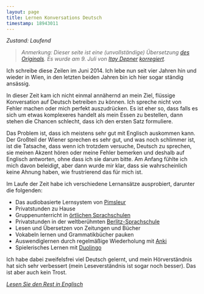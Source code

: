 ```yaml
---
layout: page
title: Lernen Konversations Deutsch
timestamp: 18943011
---
```


_Zustand: Laufend_

> _Anmerkung: Dieser seite ist eine (unvollständige) Übersetzung [des Originals](/projects/german). Es wurde am 9. Juli von [Itay Depner](http://www.italki.com/teacher/1209413?ref=1531788) [korregiert](https://github.com/cbeams/chris.beams.io/commit/c74f7c)._

Ich schreibe diese Zeilen im Juni 2014. Ich lebe nun seit vier Jahren hin und wieder in Wien, in den letzten beiden Jahren bin ich hier sogar ständig ansässig.

In dieser Zeit kam ich nicht einmal annähernd an mein Ziel, flüssige Konversation auf Deutsch betreiben zu können. Ich spreche nicht von Fehler machen oder mich perfekt auszudrücken. Es ist eher so, dass falls es sich um etwas komplexeres handelt als mein Essen zu bestellen, dann stehen die Chancen schlecht, dass ich den ersten Satz formuliere.

Das Problem ist, dass ich meistens sehr gut mit Englisch auskommen kann. Der Großteil der Wiener sprechen es sehr gut, und was noch schlimmer ist, ist die Tatsache, dass wenn ich trotzdem versuche, Deutsch zu sprechen, sie meinen Akzent hören oder meine Fehler bemerken und deshalb auf Englisch antworten, ohne dass ich sie darum bitte. Am Anfang fühlte ich mich davon beleidigt, aber dann wurde mir klar, dass sie wahrscheinlich keine Ahnung haben, wie frustrierend das für mich ist.

Im Laufe der Zeit habe ich verschiedene Lernansätze ausprobiert, darunter die folgenden:

 - Das audiobasierte Lernsystem von [Pimsleur](http://de.wikipedia.org/wiki/Pimsleur)
 - Privatstunden zu Hause
 - Gruppenunterricht in [örtlichen Sprachschulen](http://www.alpha.at)
 - Privatstunden in der weltberühmten [Berlitz-Sprachschule](http://de.wikipedia.org/wiki/Berlitz_Sprachschulen)
 - Lesen und Übersetzen von Zeitungen und Bücher
 - Vokabeln lernen und Grammatikbücher pauken
 - Auswendiglernen durch regelmäßige Wiederholung mit [Anki](http://de.wikipedia.org/wiki/Anki)
 - Spielerisches Lernen mit [Duolingo](https://en.wikipedia.org/wiki/Duolingo)

Ich habe dabei zweifelsfrei viel Deutsch gelernt, und mein Hörverständnis hat sich sehr verbessert (mein Leseverständnis ist sogar noch besser). Das ist aber auch kein Trost. 

[_Lesen Sie den Rest in Englisch_](/projects/german)
